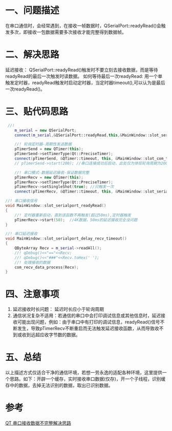 # 一、问题描述

在串口通信时，会经常遇到，在接收一帧数据时，QSerialPort::readyRead()会触发多次，即接收一包数据需要多次接收才能完整得到数据帧。

# 二、解决思路

延迟接收： QSerialPort::readyRead()触发时不要立刻去接收数据，而是等待readyRead的最后一次触发时读数据。
如何等待最后一次readyRead: 用一个单触发定时器，readyRead触发时启动定时器，当定时器timeout(),可以认为是最后一次readyRead()。

# 三、贴代码思路

```c++
 //!
    m_serial = new QSerialPort;
    connect(m_serial,&QSerialPort::readyRead,this,&MainWindow::slot_serialport_readyRead);

    //! 轮询定时器-周期性发送数据
    pTimerSend = new QTimer(this);
    pTimerSend->setTimerType(Qt::PreciseTimer);
    connect(pTimerSend, &QTimer::timeout, this, &MainWindow::slot_com_timeout_send);
    // pTimerSend->start(200); //串口连接成功后启动，此处仅为体现轮询周期为200ms

    //! 串口模式-数据延迟接收-保证数据完整
    pTimerRecv = new QTimer(this);
    pTimerRecv->setTimerType(Qt::PreciseTimer);
    pTimerRecv->setSingleShot(true); //只触发一次
    connect(pTimerRecv, &QTimer::timeout, this, &MainWindow::slot_serialport_delay_recv_timeout);
```

```c++
//! 串口接收信号
void MainWindow::slot_serialport_readyRead()
{
	//! 定时器重新启动，直到该函数不再触发(超过50ms),定时器触发
    pTimerRecv->start(50);	//4K数据，50ms的延迟接收完全没问题
}
```

```c++
//! 串口延迟接收
void MainWindow::slot_serialport_delay_recv_timeout()
{
    QByteArray Recv = m_serial->readAll();
    //! qDebug()<<"=="<<Recv;
    //! qDebug()<<"###"<<Recv.toHex(' ');
    //! 处理接收的数据
    com_recv_data_process(Recv);
}
```

# 四、注意事项

1. 延迟接收时长问题： 延迟时长应小于轮询周期
2. 通信状况复杂不适用：若通信的串口中会打印调试信息或其他信息时，延迟接收可能出现问题，例如：由于串口中有打印的调试信息，readyRead()信号不断发生，导致pTimerRecv不断重启而无法触发延迟接收函数，从而导致收不到或收到远超应收字节数的数据。


# 五、总结

以上描述方式仅适合干净的通信环境，若想一劳永逸的适配各种环境，这里提供一个思路。如下：开辟一个缓存，实时接收串口数据(仅存)，开一个子线程，识别缓存中的数据，去掉无法识别的数据，取出已识别数据。

# 参考

<a href="https://blog.csdn.net/qq_44084616/article/details/131240790">QT 串口接收数据不完整解决思路</a>

